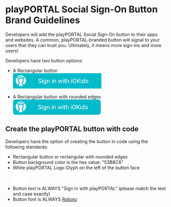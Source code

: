 # playPORTAL Social Sign-On Button Brand Guidelines

Developers will add the playPORTAL Social Sign-On button to their apps and websites. A common, playPORTAL-branded button will 
signal to your users that they can trust you. Ultimately, it means more sign-ins and more users!

Developers have two button options:
* A Rectangular button<br/>
    <img alt="playPORTAL Rectangular Social Sign-On Button" src="iOKids%20SSO%20-%20Rectangle.png" style="height:48px">
    
* A Rectangular button with rounded edges<br/>
    <img alt="playPORTAL Rounded Rectangular Social Sign-On Button" src="iOKids%20SSO%20-%20Rounded%20Rectangle.png" style="height:48px">
    
## Create the playPORTAL button with code

Developers have the option of creating the button in code using the following standards:
* Rectangular button or rectangular with rounded edges
* Button background color is the hex value: "53B8C6"
* White playPORTAL Logo Glyph on the left of the button face<br />
    <div style="background:#53B8C6; width:48px; height:48px;"><img src="iOKids%20White%20Glyph.png" alt="playPORTAL White Glyph" style="height:48px"></div>
* Button text is ALWAYS "Sign in with playPORTAL" (please match the text and case exactly)
* Button font is ALWAYS [Roboto](https://fonts.google.com/specimen/Roboto)

